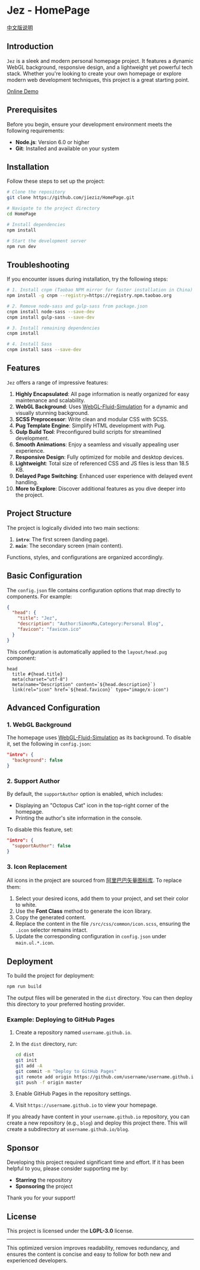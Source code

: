 # Jez - HomePage

[中文版说明](README.zh_CN.md)

## Introduction

`Jez` is a sleek and modern personal homepage project. It features a dynamic WebGL background, responsive design, and a lightweight yet powerful tech stack. Whether you're looking to create your own homepage or explore modern web development techniques, this project is a great starting point.

[Online Demo](http://jesz.org)

## Prerequisites

Before you begin, ensure your development environment meets the following requirements:

- **Node.js**: Version 6.0 or higher
- **Git**: Installed and available on your system

## Installation

Follow these steps to set up the project:

```sh
# Clone the repository
git clone https://github.com/jieziz/HomePage.git

# Navigate to the project directory
cd HomePage

# Install dependencies
npm install

# Start the development server
npm run dev
```

## Troubleshooting

If you encounter issues during installation, try the following steps:

```sh
# 1. Install cnpm (Taobao NPM mirror for faster installation in China)
npm install -g cnpm --registry=https://registry.npm.taobao.org

# 2. Remove node-sass and gulp-sass from package.json
cnpm install node-sass --save-dev
cnpm install gulp-sass --save-dev

# 3. Install remaining dependencies
cnpm install

# 4. Install Sass
cnpm install sass --save-dev
```

## Features

`Jez` offers a range of impressive features:

1. **Highly Encapsulated**: All page information is neatly organized for easy maintenance and scalability.
2. **WebGL Background**: Uses [WebGL-Fluid-Simulation](https://github.com/PavelDoGreat/WebGL-Fluid-Simulation/) for a dynamic and visually stunning background.
3. **SCSS Preprocessor**: Write clean and modular CSS with SCSS.
4. **Pug Template Engine**: Simplify HTML development with Pug.
5. **Gulp Build Tool**: Preconfigured build scripts for streamlined development.
6. **Smooth Animations**: Enjoy a seamless and visually appealing user experience.
7. **Responsive Design**: Fully optimized for mobile and desktop devices.
8. **Lightweight**: Total size of referenced CSS and JS files is less than 18.5 KB.
9. **Delayed Page Switching**: Enhanced user experience with delayed event handling.
10. **More to Explore**: Discover additional features as you dive deeper into the project.

## Project Structure

The project is logically divided into two main sections:

1. **`intro`**: The first screen (landing page).
2. **`main`**: The secondary screen (main content).

Functions, styles, and configurations are organized accordingly.

## Basic Configuration

The `config.json` file contains configuration options that map directly to components. For example:

```json
{
  "head": {
    "title": "Jez",
    "description": "Author:SimonMa,Category:Personal Blog",
    "favicon": "favicon.ico"
  }
}
```

This configuration is automatically applied to the `layout/head.pug` component:

```pug
head
  title #{head.title}
  meta(charset="utf-8")
  meta(name="Description" content=`${head.description}`)
  link(rel="icon" href=`${head.favicon}` type="image/x-icon")
```

## Advanced Configuration

### 1. WebGL Background

The homepage uses [WebGL-Fluid-Simulation](https://github.com/PavelDoGreat/WebGL-Fluid-Simulation/) as its background. To disable it, set the following in `config.json`:

```json
"intro": {
  "background": false
}
```

### 2. Support Author

By default, the `supportAuthor` option is enabled, which includes:

- Displaying an "Octopus Cat" icon in the top-right corner of the homepage.
- Printing the author's site information in the console.

To disable this feature, set:

```json
"intro": {
  "supportAuthor": false
}
```

### 3. Icon Replacement

All icons in the project are sourced from [阿里巴巴矢量图标库](https://www.iconfont.cn). To replace them:

1. Select your desired icons, add them to your project, and set their color to white.
2. Use the **Font Class** method to generate the icon library.
3. Copy the generated content.
4. Replace the content in the file `/src/css/common/icon.scss`, ensuring the `.icon` selector remains intact.
5. Update the corresponding configuration in `config.json` under `main.ul.*.icon`.

## Deployment

To build the project for deployment:

```sh
npm run build
```

The output files will be generated in the `dist` directory. You can then deploy this directory to your preferred hosting provider.

### Example: Deploying to GitHub Pages

1. Create a repository named `username.github.io`.
2. In the `dist` directory, run:

	 ```sh
	 cd dist
	 git init
	 git add -A
	 git commit -m "Deploy to GitHub Pages"
	 git remote add origin https://github.com/username/username.github.io.git
	 git push -f origin master
	 ```

3. Enable GitHub Pages in the repository settings.
4. Visit `https://username.github.io` to view your homepage.

If you already have content in your `username.github.io` repository, you can create a new repository (e.g., `blog`) and deploy this project there. This will create a subdirectory at `username.github.io/blog`.

## Sponsor

Developing this project required significant time and effort. If it has been helpful to you, please consider supporting me by:

- **Starring** the repository
- **Sponsoring** the project

Thank you for your support!

## License

This project is licensed under the **LGPL-3.0** license.

---

This optimized version improves readability, removes redundancy, and ensures the content is concise and easy to follow for both new and experienced developers.